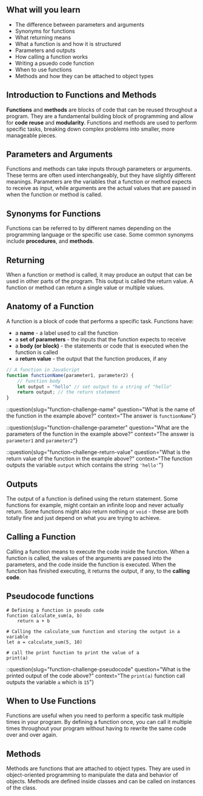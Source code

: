 ## What will you learn

- The difference between parameters and arguments
- Synonyms for functions
- What returning means
- What a function is and how it is structured
- Parameters and outputs
- How calling a function works
- Writing a psuedo code function
- When to use functions
- Methods and how they can be attached to object types

## Introduction to Functions and Methods

**Functions** and **methods** are blocks of code that can be reused throughout a program. They are a fundamental building block of programming and allow for **code reuse** and **modularity**. Functions and methods are used to perform specific tasks, breaking down complex problems into smaller, more manageable pieces.

## Parameters and Arguments

Functions and methods can take inputs through parameters or arguments. These terms are often used interchangeably, but they have slightly different meanings. Parameters are the variables that a function or method expects to receive as input, while arguments are the actual values that are passed in when the function or method is called.

## Synonyms for Functions

Functions can be referred to by different names depending on the programming language or the specific use case. Some common synonyms include **procedures**, and **methods**.

## Returning

When a function or method is called, it may produce an output that can be used in other parts of the program. This output is called the return value. A function or method can return a single value or multiple values.

## Anatomy of a Function

A function is a block of code that performs a specific task. Functions have:

- a **name** - a label used to call the function
- a **set of parameters** - the inputs that the function expects to receive
- a **body (or block)** - the statements or code that is executed when the function is called
- a **return value** - the output that the function produces, if any

```jsx
// A function in JavaScript
function functionName(parameter1, parameter2) {
    // function body
    let output = "hello" // set output to a string of "hello"
    return output; // the return statement
}
```

::question{slug="function-challenge-name" question="What is the name of the function in the example above?" context="The answer is `functionName`"}

::question{slug="function-challenge-parameter" question="What are the parameters of the function in the example above?" context="The answer is `parameter1` and `parameter2`"}

::question{slug="function-challenge-return-value" question="What is the return value of the function in the example above?" context="The function outputs the variable `output` which contains the string `'hello'`"}

## Outputs

The output of a function is defined using the return statement. Some functions for example, might contain an infinite loop and never actually return. Some functions might also return nothing or `void` - these are both totally fine and just depend on what you are trying to achieve.

## Calling a Function

Calling a function means to execute the code inside the function. When a function is called, the values of the arguments are passed into the parameters, and the code inside the function is executed. When the function has finished executing, it returns the output, if any, to the **calling code**.

## Pseudocode functions

```
# Defining a function in pseudo code
function calculate_sum(a, b)
	return a + b

# Calling the calculate_sum function and storing the output in a variable
let a = calculate_sum(5, 10)

# call the print function to print the value of a
print(a)
```

::question{slug="function-challenge-pseudocode" question="What is the printed output of the code above?" context="The `print(a)` function call outputs the variable `a` which is `15`"}

## When to Use Functions

Functions are useful when you need to perform a specific task multiple times in your program. By defining a function once, you can call it multiple times throughout your program without having to rewrite the same code over and over again.

## Methods

Methods are functions that are attached to object types. They are used in object-oriented programming to manipulate the data and behavior of objects. Methods are defined inside classes and can be called on instances of the class.
